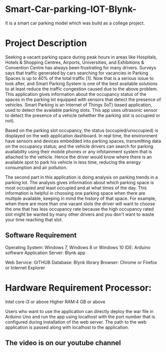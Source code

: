 # Smart-Car-parking-IOT-Blynk-
It is a smart car parking model which was build as a college project.
<h1>Project Description</h1>
Seeking a vacant parking space during peak hours in areas like Hospitals, Hotels & Shopping Centres, Airports, Universities, and Exhibitions & Convention Centre has always been frustrating for many drivers. Surveys says that traffic generated by cars searching for vacancies in Parking Spaces is up to 40% of the total traffic [1]. Now that is a serious issue to look after, and Smart Parking System is one of the best available solutions to at least reduce the traffic congestion caused due to the above problem. This application gives information about the occupancy status of the spaces in the parking lot equipped with sensors that detect the presence of vehicles. Smart Parking is an Internet of Things (IoT) based application, used to detect the available parking slots. This app uses ultrasonic sensor to detect the presence of a vehicle (whether the parking slot is occupied or not).

 Based on the parking slot occupancy, the status (occupied/unoccupied) is displayed on the web application dashboard. In real time, the environment have sensors and devices embedded into parking spaces, transmitting data on the occupancy status; and the vehicle drivers can search for parking availability using their mobile phones or any infotainment system that is attached to the vehicle. Hence the driver would know where there is an available spot to park his vehicle in less time, reducing the energy consumption and air pollution. 

The second part in this application is doing analysis on parking trends in a parking lot. The analysis gives information about which parking space is most occupied and least occupied and at what times of the day. This information is helpful in choosing one parking space when there are multiple available, keeping in mind the history of that space. For example, when there are more than one vacant slots the driver will want to choose the one that has less occupancy rate because the high occupancy rated slot might be wanted by many other drivers and you don't want to waste your time reaching that slot. 

<h2>Software Requirement</h2>

Operating System: Windows 7, Windows 8 or Windows 10 
IDE: Arduino software 
Application Server: Blynk app

Web Service: GITHUB 
Database: Blynk library
Browser: Chrome or Firefox or Internet Explorer

<h1>Hardware Requirement Processor:</h1>
 Intel core i3 or above 
 Higher RAM:4 GB or above

Users who want to use the application can directly deploy the war file in Arduino Uno and run the app using localhost with the port number that is configured during installation of the web server. The path to the web application is passed along with localhost to the application.

<h2>The video is on our youtube channel</h2>

